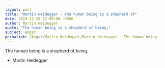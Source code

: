 ```yaml
---
layout: post
title: "Martin Heidegger - The human being is a shepherd of"
date: 2024-12-28 12:00:00 -0000
author: Martin Heidegger
quote: "The human being is a shepherd of being."
subject: Angst
permalink: /Angst/Martin Heidegger/Martin Heidegger - The human being is a shepherd of
---
```


The human being is a shepherd of being.

- Martin Heidegger
